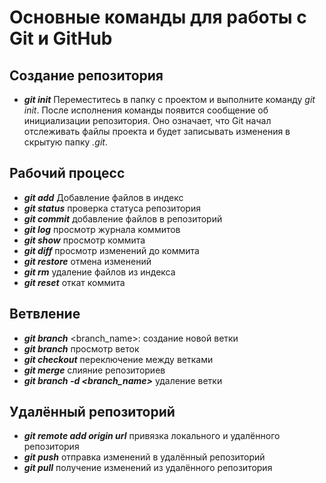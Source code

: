 # Основные команды для работы с Git и GitHub

## Создание репозитория
* ___git init___ Переместитесь в папку с проектом и выполните команду *git init*.
После исполнения команды появится сообщение об инициализации репозитория.
Оно означает, что Git начал отслеживать файлы проекта и будет записывать изменения в скрытую папку *.git*.

## Рабочий процесс
* ___git add___ Добавление файлов в индекс
* ___git status___ проверка статуса репозитория
* ___git commit___ добавление файлов в репозиторий
* ___git log___ просмотр журнала коммитов
* ___git show___ просмотр коммита
* ___git diff___ просмотр изменений до коммита
* ___git restore___ отмена изменений
* ___git rm___ удаление файлов из индекса
* ___git reset___ откат коммита

## Ветвление
* ___git branch___ <branch_name>: создание новой ветки
* ___git branch___ просмотр веток
* ___git checkout___ переключение между ветками
* ___git merge___ слияние репозиториев
* ___git branch -d <branch_name>___ удаление ветки

## Удалённый репозиторий
* ___git remote add origin url___ привязка локального и удалённого репозитория
* ___git push___ отправка изменений в удалённый репозиторий
* ___git pull___ получение изменений из удалённого репозитория